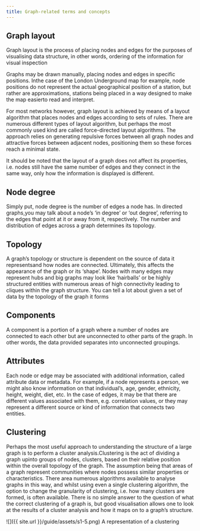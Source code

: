 ```yaml
---
title: Graph-related terms and concepts
---
```


## Graph layout
Graph layout is the process of placing nodes and edges for the purposes of visualising data structure, in other words, ordering of the information for visual inspection

Graphs may be drawn manually, placing nodes and edges in specific positions. Inthe case of the London Underground map for example, node positions do not represent the actual geographical position of a station, but rather are approximations, stations being placed in a way designed to make the map easierto read and interpret.

For most networks however, graph layout is achieved by means of a layout algorithm that places nodes and edges according to sets of rules.  There are numerous different types of layout algorithm, but perhaps the most commonly used kind are called force-directed layout algorithms. The approach relies on generating repulsive forces between all graph nodes and attractive forces between adjacent nodes, positioning them so these forces reach a minimal state.

It should be noted that the layout of a graph does not affect its properties, i.e. nodes still have the same number of edges and they connect in the same way, only how the information is displayed is different.

## Node degree

Simply put, node degree is the number of edges a node has. In directed graphs,you may talk about a node’s ‘in degree’ or ‘out degree’, referring to the edges that point at it or away from it, respectively. The number and distribution of edges across a graph determines its topology.

## Topology 

A graph’s topology or structure is dependent on the source of data it representsand how nodes are connected. Ultimately, this affects the appearance of the graph or its ‘shape’. Nodes with many edges may represent hubs and big graphs may look like ‘hairballs’ or be highly structured entities with numerous areas of high connectivity leading to cliques within the graph structure. You can tell a lot about given a set of data by the topology of the graph it forms

## Components

A component is a portion of a graph where a number of nodes are connected to each other but are unconnected to other parts of the graph.  In other words, the data provided separates into unconnected groupings.

## Attributes

Each node or edge may be associated with additional information, called attribute data or metadata. For example, if a node represents a person, we might also know information on that individual’s, age, gender, ethnicity, height, weight, diet, etc.  In the case of edges, it may be that there are different values associated with them, e.g. correlation values, or they may represent a different source or kind of information that connects two entities.

## Clustering

Perhaps the most useful approach to understanding the structure of a large graph is to perform a cluster analysis.Clustering is the act of dividing a graph upinto groups of nodes, clusters, based on their relative position within the overall topology of the graph. The assumption being that areas of a graph represent communities where nodes possess similar properties or characteristics. There area numerous algorithms available to analyse graphs in this way, and whilst using even a single clustering algorithm, the option to change the granularity of clustering, i.e. how many clusters are formed, is often available.  There is no simple answer to the question of what the correct clustering of a graph is, but good visualisation allows one to look at the results of a cluster analysis and how it maps on to a graph’s structure.

![]({{ site.url }}/guide/assets/s1-5.png)
A representation of a clustering 


